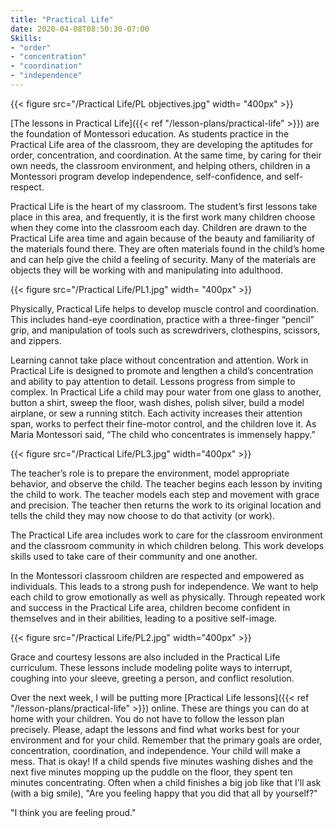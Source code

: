 ```yaml
---
title: "Practical Life"
date: 2020-04-08T08:50:30-07:00
Skills:
- "order"
- "concentration"
- "coordination"
- "independence"
---
```




{{< figure src="/Practical Life/PL objectives.jpg" width= "400px" >}}

[The lessons in Practical Life]({{< ref "/lesson-plans/practical-life" >}}) are the foundation of Montessori education. As students practice in the Practical Life area of the classroom, they are developing the aptitudes for order, concentration, and coordination. At the same time, by caring for their own needs, the classroom environment, and helping others, children in a Montessori program develop independence, self-confidence, and self-respect.

Practical Life is the heart of my classroom. The student’s first lessons take place in this area, and frequently, it is the first work many children choose when they come into the classroom each day. Children are drawn to the Practical Life area time and again because of the beauty and familiarity of the materials found there. They are often materials found in the child’s home and can help give the child a feeling of security. Many of the materials are objects they will be working with and manipulating into adulthood.

{{< figure src="/Practical Life/PL1.jpg" width= "400px" >}}

Physically, Practical Life helps to develop muscle control and coordination. This includes hand-eye coordination, practice with a three-finger “pencil” grip, and manipulation of tools such as screwdrivers, clothespins, scissors, and zippers.

Learning cannot take place without concentration and attention. Work in Practical Life is designed to promote and lengthen a child’s concentration and ability to pay attention to detail. Lessons progress from simple to complex. In Practical Life a child may pour water from one glass to another, button a shirt, sweep the floor, wash dishes, polish silver, build a model airplane, or sew a running stitch. Each activity increases their attention span, works to perfect their fine-motor control, and the children love it. As Maria Montessori said, “The child who concentrates is immensely happy.”

{{< figure src="/Practical Life/PL3.jpg" width="400px" >}}

The teacher’s role is to prepare the environment, model appropriate behavior, and observe the child. The teacher begins each lesson by inviting the child to work. The teacher models each step and movement with grace and precision. The teacher then
returns the work to its original location and tells the child they may now choose to do that activity (or work).

The Practical Life area includes work to care for the classroom environment and the classroom community in which children belong. This work develops skills used
to take care of their community and one another.

In the Montessori classroom children are respected and empowered as individuals. This leads to a strong push for independence. We want to help each child to grow emotionally as well as physically. Through repeated work and success in the Practical Life area, children become confident in themselves and in their abilities, leading
to a positive self-image.

{{< figure src="/Practical Life/PL2.jpg" width="400px" >}}

Grace and courtesy lessons are also included in the Practical Life curriculum. These lessons include modeling polite ways to interrupt, coughing into your sleeve, greeting
a person, and conflict resolution.

Over the next week, I will be putting more [Practical Life lessons]({{< ref "/lesson-plans/practical-life" >}}) online. These are things you can do at home with your children. You do not have to follow the lesson plan precisely. Please, adapt the lessons and find what works best for your environment and for your child. Remember that the primary goals are order, concentration, coordination, and independence. Your child will make a mess. That is okay! If a child spends five minutes washing dishes and the next five minutes mopping up the puddle on the floor, they spent ten minutes concentrating. Often when a child finishes a big job like that I'll ask (with a big smile), "Are you feeling happy that you did that all by yourself?"  

"I think you are feeling proud."
